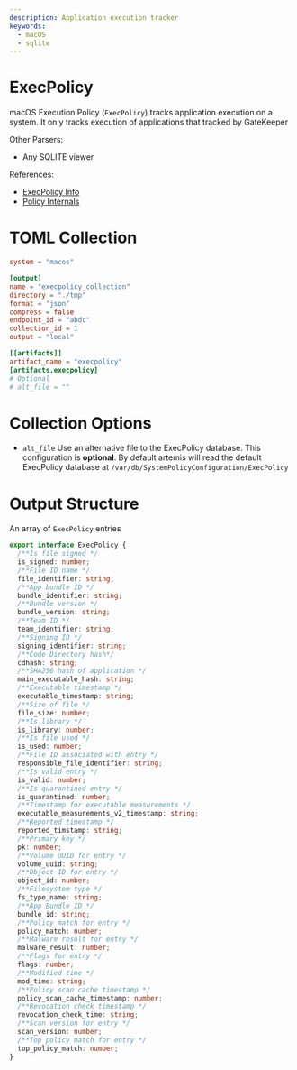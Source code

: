 ```yaml
---
description: Application execution tracker
keywords:
  - macOS
  - sqlite
---
```


# ExecPolicy

macOS Execution Policy (`ExecPolicy`) tracks application execution on a system.
It only tracks execution of applications that tracked by GateKeeper

Other Parsers:

- Any SQLITE viewer

References:

- [ExecPolicy Info](https://eclecticlight.co/2023/03/13/ventura-has-changed-app-quarantine-with-a-new-xattr/)
- [Policy Internals](https://knight.sc/reverse%20engineering/2019/02/20/syspolicyd-internals.html)

# TOML Collection

```toml
system = "macos"

[output]
name = "execpolicy_collection"
directory = "./tmp"
format = "json"
compress = false
endpoint_id = "abdc"
collection_id = 1
output = "local"

[[artifacts]]
artifact_name = "execpolicy"
[artifacts.execpolicy]
# Optional
# alt_file = ""
```

# Collection Options

- `alt_file` Use an alternative file to the ExecPolicy database. This
  configuration is **optional**. By default artemis will read the default
  ExecPolicy database at `/var/db/SystemPolicyConfiguration/ExecPolicy`

# Output Structure

An array of `ExecPolicy` entries

```typescript
export interface ExecPolicy {
  /**Is file signed */
  is_signed: number;
  /**File ID name */
  file_identifier: string;
  /**App bundle ID */
  bundle_identifier: string;
  /**Bundle version */
  bundle_version: string;
  /**Team ID */
  team_identifier: string;
  /**Signing ID */
  signing_identifier: string;
  /**Code Directory hash*/
  cdhash: string;
  /**SHA256 hash of application */
  main_executable_hash: string;
  /**Executable timestamp */
  executable_timestamp: string;
  /**Size of file */
  file_size: number;
  /**Is library */
  is_library: number;
  /**Is file used */
  is_used: number;
  /**File ID associated with entry */
  responsible_file_identifier: string;
  /**Is valid entry */
  is_valid: number;
  /**Is quarantined entry */
  is_quarantined: number;
  /**Timestamp for executable measurements */
  executable_measurements_v2_timestamp: string;
  /**Reported timestamp */
  reported_timstamp: string;
  /**Primary key */
  pk: number;
  /**Volume UUID for entry */
  volume_uuid: string;
  /**Object ID for entry */
  object_id: number;
  /**Filesystem type */
  fs_type_name: string;
  /**App Bundle ID */
  bundle_id: string;
  /**Policy match for entry */
  policy_match: number;
  /**Malware result for entry */
  malware_result: number;
  /**Flags for entry */
  flags: number;
  /**Modified time */
  mod_time: string;
  /**Policy scan cache timestamp */
  policy_scan_cache_timestamp: number;
  /**Revocation check timestamp */
  revocation_check_time: string;
  /**Scan version for entry */
  scan_version: number;
  /**Top policy match for entry */
  top_policy_match: number;
}
```
